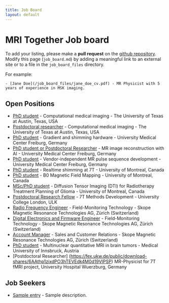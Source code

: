 ```yaml
--- 
title: Job Board
layout: default
--- 
```


# MRI Together Job board

To add your listing, please make a **pull request** on the [github repository](https://github.com/mritogether/mritogether.github.io). Modify this page (`job_board.md`) by adding a meaningful link to an external site or to a file in the `job_board_files` directory.

For example:
```
- [Jane Doe](/job_board_files/jane_doe_cv.pdf) - MR Physicist with 5 years of experience in MSK imaging.
```

## Open Positions

- [PhD student](http://users.ece.utexas.edu/~jtamir/files/utcsilab_student_flyer_2021.pdf) - Computational medical imaging - The University of Texas at Austin, Texas, USA
- [Postdoctoral researcher](http://users.ece.utexas.edu/~jtamir/files/utcsilab_postdoc_flyer_2021.pdf) - Computational medical imaging - The University of Texas at Austin, Texas, USA
- [PhD student](/job_board_files/job_ad_2021_GradientHardware.pdf) - Gradient and shimming hardware - University Medical Center Freiburg, Germany
- [PhD student or Postdoctoral Researcher](/job_board_files/job_ad_2021_ImageRecon.pdf) - MR image reconstruction with AI - University Medical Center Freiburg, Germany
- [PhD student](/job_board_files/job_ad_2021_Sequences.pdf) - Vendor-independent MR pulse sequence development - University Medical Center Freiburg, Germany
- [PhD student](https://neuro.polymtl.ca/job-opportunities/msc-or-phd-or-postdoc-positions.html#mri-physics-projects) - Realtime shimming at 7T - University of Montreal, Canada
- [PhD student](https://neuro.polymtl.ca/job-opportunities/msc-or-phd-or-postdoc-positions.html#mri-physics-projects) - B0 Magnetic Field Mapping - University of Montreal, Canada
- [MSc/PhD student](https://neuro.polymtl.ca/job-opportunities/msc-or-phd-or-postdoc-positions.html#neuroimaging-projects) - Diffusion Tensor Imaging (DTI) for Radiotherapy Treatment Planning of Glioma - University of Montreal, Canada
- [Postdoctoral Research Fellow](https://atsv7.wcn.co.uk/search_engine/jobs.cgi?SID=b3duZXI9NTA0MTE3OCZvd25lcnR5cGU9ZmFpciZ2dF90ZW1wbGF0ZT05NjYmamNvZGU9MTg4MDk0MiZwb3N0aW5nX2NvZGU9MjI0Jg==) - 7T Methods Development - University College London, ULK
- [Radio Frequency Engineer](https://skope.swiss/careers/rf-engineer/) - Field-Monitoring Technology - Skope Magnetic Resonance Technologies AG, Zürich (Switzerland)
- [Digital Electronics and Firmware Engineer](https://skope.swiss/careers/digital-electronics-and-firmware-engineer/) - Field-Monitoring Technology - Skope Magnetic Resonance Technologies AG, Zürich (Switzerland)
- [Account Manager](https://skope.swiss/careers/account-manager/) - Sales and Customer Relations - Skope Magnetic Resonance Technologies AG, Zürich (Switzerland)
- [PhD student](/job_board_files/PhD_position_MUI.pdf) - Multinuclear quantitative MRI in brain tumors - Medical University of Innsbruck, Austria
- [Postdoctoral Researcher] (https://fex.ukw.de/public/download-shares/6AAthp1zixdPO3hTEVEdk4M0d19VlPSP) MR-Physicist for 7T fMRI project, University Hospital Wuerzburg, Germany

## Job Seekers

- [Sample entry](/job_board_files/sample2.pdf) - Sample description.
